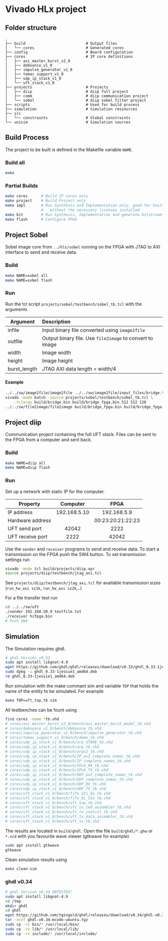 # Vivado HLx project

## Folder structure
```
.
├── build                           # Output files
│   └── cores                       # Generated cores
├── config                          # Board configuration
├── cores                           # IP core definitions
│   ├── axi_master_burst_v2_0
│   ├── debounce_v1_0
│   ├── impulse_generator_v1_0
│   ├── temac_support_v1_0
│   ├── udp_ip_stack_v1_0
│   └── uft_stack_v1_0
├── projects                        # Projects
│   ├── diip                        # diip full project
│   ├── comm                        # diip communication project
│   └── sobel                       # diip sobel filter project
├── scripts                         # Used for build process
├── simulation                      # Simulation ressources
├── src
│   └── constraints                 # Global constraints
└── unisim                          # Simulation sources
```

## Build Process
The project to be built is defined in the Makefile variable ```NAME```.

### Build all
```bash
make
```

### Partial Builds
```bash
make cores      # Build IP cores only
make project    # Build Project only
make impl       # Run Synthesis and Implementation only, good for hosts
                #   without the necessary licenses installed
make bit        # Run Synthesis, Implementation and generate bitstream
make flash      # Configure FPGA
```

## Project Sobel
Sobel image core from ```../hls/sobel``` running on the FPGA with JTAG to AXI interface to send and receive data.

### Build
```bash
make NAME=sobel all
make NAME=sobel flash
```

### Run
Run the tcl script ```projects/sobel/testbench/sobel_tb.tcl``` with the arguments

| Argument | Description |
| -------- | :---------- |
| infile | Input binary file converted using ```image2file``` |
| outfile | Output binary file. Use ```file2image``` to convert to image |
| width | Image width |
| height | Image height |
| burst_length | JTAG AXI data length = width/4 |

#### Example
```bash
../../sw/image2file/image2file ../../sw/image2file/input_files/bridge.tiff build/bridge.bin
vivado -mode batch -source projects/sobel/testbench/sobel_tb.tcl \
    -tclargs build/bridge.bin build/bridge_fpga.bin 512 512 128
../../sw/file2image/file2image build/bridge_fpga.bin build/bridge_fpga.tiff 510 510 -s
```

## Project diip
Communication project containing the full UFT stack. Files can be sent to the FPGA from a computer and sent back. 

### Build
```bash
make NAME=diip all
make NAME=diip flash
```

### Run
Set up a network with static IP for the computer.

| Property | Computer | FPGA |
| -------- | :----------: | :----------: |
| IP address | 192.168.5.10 | 192.168.5.9 |
| Hardware address | | 00:23:20:21:22:23 |
| UFT send port | 42042 | 2222 |
| UFT receive port | 2222 | 42042 |

Use the ```sender``` and ```receiver``` programs to send and receive data. To start a transmission on the FPGA push the SW4 button. To set transmission settings run
```bash
vivado -mode tcl build/projects/diip.xpr
source projects/diip/testbench/jtag_axi.tcl
```

See ```projects/diip/testbench/jtag_axi.tcl``` for available transmission sizes (```run_hw_axi sz1k```, ```run_hw_axi sz2k```,..)

For a file transfer test run
```bash
cd ../../sw/uft
./sender 192.168.50.9 testfile.txt
./receiver hifpga.bin
# Push SW4
```

## Simulation
The Simulation requires ghdl.
```bash
# ghdl Version v0.33
sudo apt install libgnat-4.9
wget https://github.com/ghdl/ghdl/releases/download/v0.33/ghdl_0.33-1jessie1_amd64.deb
sudo dpkg -i ghdl_0.33-1jessie1_amd64.deb
rm ghdl_0.33-1jessie1_amd64.deb
```

Run simulation with the make commant sim and variable ```TOP``` that holds the name of the entity to be simulated. For example
```bash
make TOP=uft_top_tb sim
```

All testbenches can be fount using
```bash
find cores -name *tb.vhd
# cores/axi_master_burst_v2_0/bench/axi_master_burst_model_tb.vhd
# cores/debounce_v1_0/bench/debounce_tb.vhd
# cores/impulse_generator_v1_0/bench/impulse_generator_tb.vhd
# cores/temac_support_v1_0/bench/demo_tb.vhd
# cores/udp_ip_stack_v1_0/bench/arp_STORE_tb.vhd
# cores/udp_ip_stack_v1_0/bench/arp_tb.vhd
# cores/udp_ip_stack_v1_0/bench/arpv2_tb.vhd
# cores/udp_ip_stack_v1_0/bench/IP_av2_complete_nomac_tb.vhd
# cores/udp_ip_stack_v1_0/bench/IP_complete_nomac_tb.vhd
# cores/udp_ip_stack_v1_0/bench/IPv4_RX_tb.vhd
# cores/udp_ip_stack_v1_0/bench/IPv4_TX_tb.vhd
# cores/udp_ip_stack_v1_0/bench/UDP_av2_complete_nomac_tb.vhd
# cores/udp_ip_stack_v1_0/bench/UDP_complete_nomac_tb.vhd
# cores/udp_ip_stack_v1_0/bench/UDP_RX_tb.vhd
# cores/udp_ip_stack_v1_0/bench/UDP_TX_tb.vhd
# cores/uft_stack_v1_0/bench/fifo_32i_8o_tb.vhd
# cores/uft_stack_v1_0/bench/fifo_8i_32o_tb.vhd
# cores/uft_stack_v1_0/bench/uft_top_tb.vhd
# cores/uft_stack_v1_0/bench/uft_tx_cmd_assembler_tb.vhd
# cores/uft_stack_v1_0/bench/uft_tx_control_tb.vhd
# cores/uft_stack_v1_0/bench/uft_tx_data_assembler_tb.vhd
# cores/uft_stack_v1_0/bench/uft_tx_tb.vhd
```

The results are located in ```build/ghdl```. Open the file ```build/ghdl/*.ghw``` or ```*.vcd``` with you favourite wave viewer (gtkwave for example)
```bash
sudo apt install gtkwave
gtkwave
```

Clean simulation results using
```bash
make clean-sim
```

### ghdl v0.34
```bash
# ghdl Version v0.34 UNTESTED!
sudo apt install libgnat-4.9
cd /tmp
mkdir ghdl
cd ghdl
wget https://github.com/tgingold/ghdl/releases/download/v0.34/ghdl-v0.34-mcode-ubuntu.tgz
tar -xvzf ghdl-v0.34-mcode-ubuntu.tgz
sudo cp -rv bin/* /usr/local/bin/
sudo cp -rv lib/* /usr/local/lib/
sudo cp -rv include/* /usr/local/include/
```



